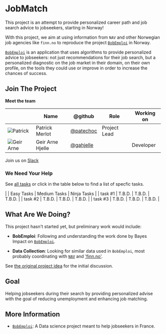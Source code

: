 # JobMatch

This project is an attempt to provide personalized career path and job search advice to jobseekers, starting in Norway!

With this project, we aim at using information from `NAV` and other Norwegian job agencies like `finn.no` to reproduce the project [`BobEmploi`](https://github.com/bayesimpact/bob-emploi/blob/master/README.md) in Norway. 

[`BobEmploi`](https://github.com/bayesimpact/bob-emploi/blob/master/README.md) is an application that uses algorithms to provide personalized advice to jobseekers: not just recommendations for their job search, but a personalized diagnostic on the job market in their domain, on their own profile, on the tools they could use or improve in order to increase the chances of success.



## Join The Project

**Meet the team**

|                                                        | Name             | @github                                            | Role         | Working on   |
|--------------------------------------------------------|------------------|----------------------------------------------------|--------------|--------------|
| ![Patrick](https://github.com/patechoc.png?size=64)    | Patrick Merlot   | [@patechoc](https://github.com/patechoc)           | Project Lead             |    |
| ![Geir Arne](https://github.com/gahjelle.png?size=64)  | Geir Arne Hjelle | [@gahjelle](https://github.com/gahjelle)           |              | Developer      |


Join us on [Slack](http://dataforgood.no/contact-us/)

### We Need Your Help

See [all tasks](https://github.com/DataForGood-Norway/JobMatch/issues) or click in the table below to find a list of specfic tasks.


|          | Easy Tasks  | Medium Tasks | Ninja Tasks  |
| task #1  |   T.B.D.    |    T.B.D.    |    T.B.D.    |
| task #2  |   T.B.D.    |    T.B.D.    |    T.B.D.    |
| task #3  |   T.B.D.    |    T.B.D.    |    T.B.D.    |


## What Are We Doing?

This project hasn't started yet, but preliminary work would include:

* **BobEmploi**: Following and understanding the work done by Bayes Impact on [`BobEmploi`](https://github.com/bayesimpact/bob-emploi/blob/master/README.md).

* **Data Collection**: Looking for similar data used in `BobEmploi`, most probably coordinating with [`NAV`](https://www.nav.no/no/Person/Arbeid/Arbeidsledig+og+jobbsoker) and ['finn.no'](https://www.finn.no/job/browse.html).

See [the original project idea](https://github.com/DataForGood-Norway/project-ideas/issues/2) for the initial discussion.


## Goal

Helping jobseekers during their search by providing personalized advise with the goal of reducing unemployment and enhancing job matching. 


## More Information

* [`BobEmploi`](https://github.com/bayesimpact/bob-emploi/blob/master/README.md): A Data science project meant to help jobseekers in France.
